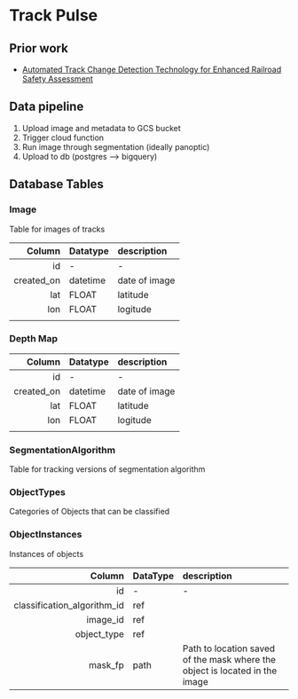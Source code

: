 # Track Pulse

## Prior work

- [Automated Track Change Detection Technology for Enhanced Railroad Safety Assessment](https://railroads.dot.gov/sites/fra.dot.gov/files/2023-04/UIUC%20Change%20Detection.pdf)



## Data pipeline

1. Upload image and metadata to GCS bucket
1. Trigger cloud function
1. Run image through segmentation (ideally panoptic)
1. Upload to db (postgres --> bigquery)


## Database Tables

### Image
Table for images of tracks


|Column|Datatype|description|
|---:|:---|:---|
|id|-|-|
|created_on|datetime|date of image|
|lat|FLOAT| latitude|
|lon|FLOAT| logitude|
||||

### Depth Map
|Column|Datatype|description|
|---:|:---|:---|
|id|-|-|
|created_on|datetime|date of image|
|lat|FLOAT| latitude|
|lon|FLOAT| logitude|
||||

### SegmentationAlgorithm
Table for tracking versions of segmentation algorithm

### ObjectTypes
Categories of Objects that can be classified

### ObjectInstances

Instances of objects

|Column|DataType|description|
|---:|:---|:---|
|id|-|-|
|classification_algorithm_id|ref||
|image_id|ref||
|object_type|ref||
|mask_fp|path|Path to location saved of the mask where the object is located in the image|
